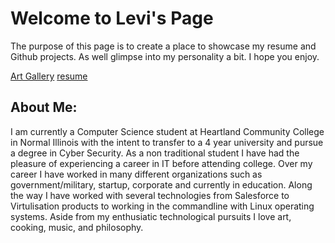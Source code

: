 # Welcome to Levi's Page

The purpose of this page is to create a place to showcase my resume and Github projects. As well glimpse into my personality a bit. I hope you enjoy.

[Art Gallery](https://github.com/larnett09/Homepage/blob/gh-pages/Art%20Gallery.md) [resume](https://github.com/larnett09/Homepage/blob/gh-pages/Levi%20Arnett%20Resume.docx)

## About Me:
I am currently a Computer Science student at Heartland Community College in Normal Illinois with the intent to transfer to a 4 year university and pursue a degree in Cyber Security. As a non traditional student I have had the pleasure of experiencing a career in IT before attending college. Over my career I have worked in many different organizations such as government/military, startup, corporate and currently in education. Along the way I have worked with several technologies from Salesforce to Virtulisation products to working in the commandline with Linux operating systems. Aside from my enthusiatic technological pursuits I love art, cooking, music, and philosophy. 
